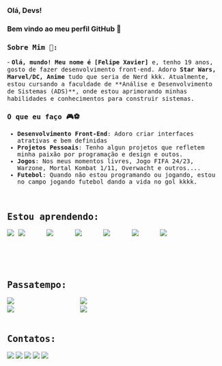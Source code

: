 <div style="width: 100%; text-align: center; position: relative; height: 40%; overflow: hidden;">
    <img src="https://github.com/amandewatnitrr/amandewatnitrr/blob/main/terminal.gif" style="width: 60%; position: absolute; left: -100%; top: 50%; transform: translate(-50%, -50%);" />
</div>
<br>
<br>
<h3><b><spam>Olá, Devs!</spam></b></h3>
<h3><b><spam>Bem vindo ao meu perfil GitHub 👋</spam></b></h3>
<h3><b><samp>Sobre Mim 🚀:</samp></b></h3>
<div>                                         
- <samp><b>Olá, mundo! Meu nome é [Felipe Xavier]</b> e, tenho 19 anos, gosto de fazer desenvolvimento front-end. Adoro <b>Star Wars, Marvel/DC, Anime</b> tudo que seria de Nerd kkk. Atualmente, estou cursando a faculdade de **Análise e Desenvolvimento de Sistemas (ADS)**, onde estou aprimorando minhas habilidades e conhecimentos para construir sistemas.

### O que eu faço 🎮⚽
- <samp>**Desenvolvimento Front-End**: Adoro criar interfaces atrativas e bem definidas
- <samp>**Projetos Pessoais**: Tenho algun projetos que refletem minha paixão por programação e design e outos.
- <samp>**Jogos**: Nos meus momentos livres, Jogo FIFA 24/23, Warzone, Mortal Kombat 1/11, Overwacht e outros....
- <samp>**Futebol**: Quando não estou programando ou jogando, estou no campo jogando futebol dando a vida no gol kkkk.
</div>

<br>          
<h2><b><samp>Estou aprendendo:</samp></b></h2>
<div style="display: flex;">
    <img src="https://cdn.jsdelivr.net/gh/devicons/devicon@latest/icons/javascript/javascript-original.svg" height="50" style="margin-right: 10px;"/>
    <img src="https://cdn.jsdelivr.net/gh/devicons/devicon@latest/icons/linux/linux-original.svg" height="50" style="margin-right: 10%;"/>
    <img src="https://cdn.jsdelivr.net/gh/devicons/devicon@latest/icons/csharp/csharp-original.svg" height="50" style="margin-right: 10%;"/>
    <img src="https://cdn.jsdelivr.net/gh/devicons/devicon@latest/icons/python/python-original.svg" height="50" style="margin-right: 10%;"/>
    <img src="https://cdn.jsdelivr.net/gh/devicons/devicon@latest/icons/mysql/mysql-original.svg" height="50" style="margin-right: 10%;"/>
     <img src="https://cdn.jsdelivr.net/gh/devicons/devicon@latest/icons/html5/html5-original-wordmark.svg" height="70" style="margin-right: 10%;"/>
    <img src="https://cdn.jsdelivr.net/gh/devicons/devicon@latest/icons/css3/css3-original-wordmark.svg" height="70" style="margin-right: 10%;"/>
</div>
<br>

<h2><b><samp>Passatempo:</samp></b></h2>
<div>
<img src="https://cdn.jsdelivr.net/gh/devicons/devicon@latest/icons/aftereffects/aftereffects-original.svg" height="50" style="margin-right: 30%;"/>
<img src="https://cdn.jsdelivr.net/gh/devicons/devicon@latest/icons/photoshop/photoshop-original.svg" height="50" style="margin-right: 30%;"/>
<img src="https://cdn.jsdelivr.net/gh/devicons/devicon@latest/icons/illustrator/illustrator-plain.svg" height="50" style="margin-right: 30%;"/>
<img src="https://cdn.jsdelivr.net/gh/devicons/devicon@latest/icons/gimp/gimp-original.svg" height="50" style="margin-right: 30%;"/>
</div> 

<br>    
<h2><b><samp>Contatos:</samp></b></h2>
<div>
<a href="https://www.youtube.com/seu-canal-youtube-aqui" target="_blank"><img loading="lazy" src="https://img.shields.io/badge/YouTube-FF0000?style=for-the-badge&logo=youtube&logoColor=white" target="_blank"></a>
<a href="https://instagram.com/_feh.xav" target="_blank"><img loading="lazy" src="https://img.shields.io/badge/-Instagram-%23E4405F?style=for-the-badge&logo=instagram&logoColor=white" target="_blank"></a>
<a href="https://www.twitch.tv/seu-usuário-aqui" target="_blank"><img loading="lazy" src="https://img.shields.io/badge/Twitch-9146FF?style=for-the-badge&logo=twitch&logoColor=white" target="_blank"></a>
<a href = "mailto:contato@xaviefelipe01@gmail.com"><img loading="lazy" src="https://img.shields.io/badge/Gmail-D14836?style=for-the-badge&logo=gmail&logoColor=white" target="_blank"></a>
<a href="https://www.linkedin.com/in/felipe-xavier-84a4462b3" target="_blank"><img loading="lazy" src="https://img.shields.io/badge/-LinkedIn-%230077B5?style=for-the-badge&logo=linkedin&logoColor=white" target="_blank"></a>   
</div>
